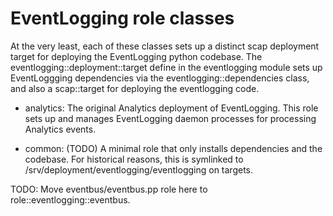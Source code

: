 # EventLogging role classes

At the very least, each of these classes sets up a distinct scap deployment
target for deploying the EventLogging python codebase.  The
eventlogging::deployment::target define in the eventlogging module
sets up EventLoggging dependencies via the eventlogging::dependencies
class, and also a scap::target for deploying the eventlogging code.

- analytics: The original Analytics deployment of EventLogging.  This
  role sets up and manages EventLogging daemon processes for processing
  Analytics events.

- common: (TODO) A minimal role that only installs dependencies and the
  codebase. For historical reasons, this is symlinked to
  /srv/deployment/eventlogging/eventlogging on targets.

TODO: Move eventbus/eventbus.pp role here to role::eventlogging::eventbus.

